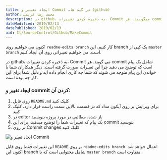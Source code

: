 ```yaml
---
title: ایجاد تغییر و Commit در گیت هاب (github)
author: محمد رضا کریمی
description: در github، به ذخیره کردن تغییرات، Commit میگویند. هر commit شامل یک پیام است که توضیح میدهید چرا این تغییرات صورت گرفته است. دیگر همکاران شما با خواندن این پیام متوجه میشوند که شما چه کاری انجام داده اید.
dateModified: 2019/02/13
datePublished: 2019/02/13
uid: It/SourceControl/Github/MakeCommit
---
```


اکنون می خواهیم روی `readme-edits branch` کار کنیم، این branch یک کپی از `master branch` است.
می خواهیم تغییراتی روی آن ایجاد کنیم.

در github، به ذخیره کردن تغییرات، Commit می گویند.
هر commit شامل یک پیام است که توضیح می دهید چرا این تغییرات صورت گرفته است. دیگر همکاران شما با خواندن این پیام متوجه می شوند که شما چه کاری انجام داده اید و دلیل شما برای این کار چه بوده است.

### ایجاد تغییر و commit کردن آن:
1. روی فایل `README.md` کلیک کنید
2. برای ویرایش بر روی آیکون مداد که در قسمت بالایی سمت راست قرار دارد، کلیک کنید
3. در editor باز شده، مطالبی در مورد پروژه بنویسید
4. یک پیام که تغییرات شما را توضیح میدهید، برای این commit بنویسید
5. بر روی Commit changes کلیک کنید

![ایجاد تغییر و Commit](./Images/commit.webp)

این تغییرات فقط روی فایل `README` بر روی `readme-edits branch` اعمال خواهد شد. اکنون این branch شامل محتوایی است که با `master branch` متفاوت است.
